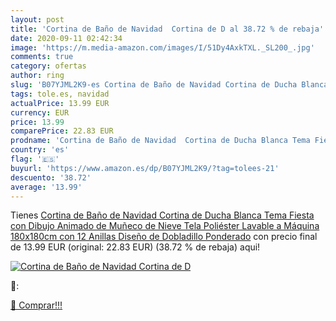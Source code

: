 ```yaml
---
layout: post
title: 'Cortina de Baño de Navidad  Cortina de D al 38.72 % de rebaja'
date: 2020-09-11 02:42:34
image: 'https://m.media-amazon.com/images/I/51Dy4AxkTXL._SL200_.jpg'
comments: true
category: ofertas
author: ring
slug: 'B07YJML2K9-es Cortina de Baño de Navidad Cortina de Ducha Blanca Tema...'
tags: tole.es, navidad
actualPrice: 13.99 EUR
currency: EUR
price: 13.99
comparePrice: 22.83 EUR
prodname: 'Cortina de Baño de Navidad  Cortina de Ducha Blanca Tema Fiesta con Dibujo Animado de Muñeco de Nieve  Tela Poliéster  Lavable a Máquina  180x180cm con 12 Anillas  Diseño de Dobladillo Ponderado'
country: 'es'
flag: '🇪🇸'
buyurl: 'https://www.amazon.es/dp/B07YJML2K9/?tag=tolees-21'
descuento: '38.72'
average: '13.99'
---
```


Tienes [Cortina de Baño de Navidad  Cortina de Ducha Blanca Tema Fiesta con Dibujo Animado de Muñeco de Nieve  Tela Poliéster  Lavable a Máquina  180x180cm con 12 Anillas  Diseño de Dobladillo Ponderado](https://www.amazon.es/dp/B07YJML2K9/?tag=tolees-21) con precio final de  13.99 EUR (original: 22.83 EUR) (38.72 %  de rebaja) aqui!

[![Cortina de Baño de Navidad  Cortina de D](https://m.media-amazon.com/images/I/51Dy4AxkTXL._SL200_.jpg)](https://www.amazon.es/dp/B07YJML2K9/?tag=tolees-21)

🔎:


[🛒 Comprar!!!](https://www.amazon.es/dp/B07YJML2K9/?tag=tolees-21)
